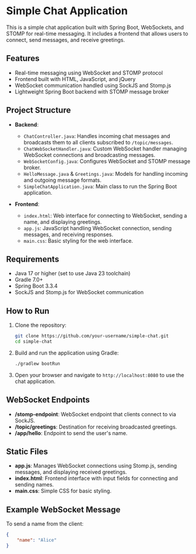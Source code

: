# Simple Chat Application

This is a simple chat application built with Spring Boot, WebSockets, and STOMP for real-time messaging. It includes a frontend that allows users to connect, send messages, and receive greetings.

## Features

- Real-time messaging using WebSocket and STOMP protocol
- Frontend built with HTML, JavaScript, and jQuery
- WebSocket communication handled using SockJS and Stomp.js
- Lightweight Spring Boot backend with STOMP message broker

## Project Structure

- **Backend**:
  - `ChatController.java`: Handles incoming chat messages and broadcasts them to all clients subscribed to `/topic/messages`.
  - `ChatWebSocketHandler.java`: Custom WebSocket handler managing WebSocket connections and broadcasting messages.
  - `WebSocketConfig.java`: Configures WebSocket and STOMP message broker.
  - `HelloMessage.java` & `Greetings.java`: Models for handling incoming and outgoing message formats.
  - `SimpleChatApplication.java`: Main class to run the Spring Boot application.

- **Frontend**:
  - `index.html`: Web interface for connecting to WebSocket, sending a name, and displaying greetings.
  - `app.js`: JavaScript handling WebSocket connection, sending messages, and receiving responses.
  - `main.css`: Basic styling for the web interface.

## Requirements

- Java 17 or higher (set to use Java 23 toolchain)
- Gradle 7.0+
- Spring Boot 3.3.4
- SockJS and Stomp.js for WebSocket communication

## How to Run

1. Clone the repository:
    ```bash
    git clone https://github.com/your-username/simple-chat.git
    cd simple-chat
    ```

2. Build and run the application using Gradle:
    ```bash
    ./gradlew bootRun
    ```

3. Open your browser and navigate to `http://localhost:8080` to use the chat application.

## WebSocket Endpoints

- **/stomp-endpoint**: WebSocket endpoint that clients connect to via SockJS.
- **/topic/greetings**: Destination for receiving broadcasted greetings.
- **/app/hello**: Endpoint to send the user's name.

## Static Files

- **app.js**: Manages WebSocket connections using Stomp.js, sending messages, and displaying received greetings.
- **index.html**: Frontend interface with input fields for connecting and sending names.
- **main.css**: Simple CSS for basic styling.

## Example WebSocket Message

To send a name from the client:
```json
{
    "name": "Alice"
}
```



